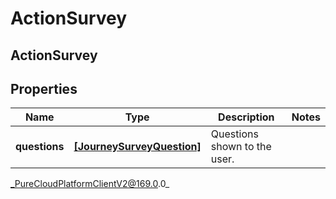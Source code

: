 # ActionSurvey

## ActionSurvey

## Properties

|Name | Type | Description | Notes|
|------------ | ------------- | ------------- | -------------|
| **questions** | [**[JourneySurveyQuestion]**]([JourneySurveyQuestion]) | Questions shown to the user. | |



_PureCloudPlatformClientV2@169.0.0_
